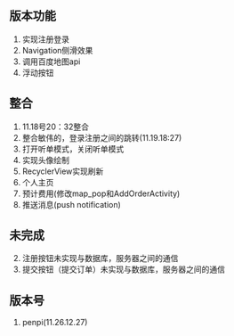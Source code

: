 ## 版本功能 ##

1. 实现注册登录
2. Navigation侧滑效果
3. 调用百度地图api
4. 浮动按钮

## 整合 ##

1. 11.18号20：32整合
2. 整合敏伟的，登录注册之间的跳转(11.19.18:27)
3. 打开听单模式，关闭听单模式
4. 实现头像绘制
5. RecyclerView实现刷新
6. 个人主页
7. 预计费用(修改map_pop和AddOrderActivity)
8. 推送消息(push notification)

## 未完成 ##
2. 注册按钮未实现与数据库，服务器之间的通信
3. 提交按钮（提交订单）未实现与数据库，服务器之间的通信

## 版本号 ##
1. penpi(11.26.12.27)